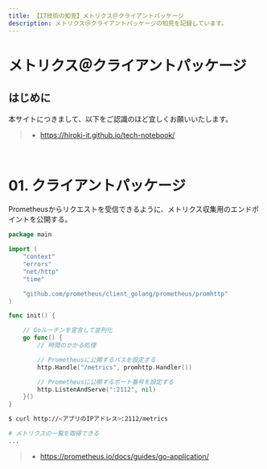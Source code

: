 ```yaml
---
title: 【IT技術の知見】メトリクス＠クライアントパッケージ
description: メトリクス＠クライアントパッケージの知見を記録しています。
---
```


# メトリクス＠クライアントパッケージ

## はじめに

本サイトにつきまして、以下をご認識のほど宜しくお願いいたします。

> - https://hiroki-it.github.io/tech-notebook/

<br>

# 01. クライアントパッケージ

Prometheusからリクエストを受信できるように、メトリクス収集用のエンドポイントを公開する。

```go
package main

import (
	"context"
	"errors"
	"net/http"
	"time"

	"github.com/prometheus/client_golang/prometheus/promhttp"
)

func init() {

	// Goルーチンを宣言して並列化
	go func() {
		// 時間のかかる処理

		// Prometheusに公開するパスを設定する
		http.Handle("/metrics", promhttp.Handler())

		// Prometheusに公開するポート番号を設定する
		http.ListenAndServe(":2112", nil)
    }()
}
```

```bash
$ curl http://<アプリのIPアドレス>:2112/metrics

# メトリクスの一覧を取得できる
...
```

> - https://prometheus.io/docs/guides/go-application/

<br>
